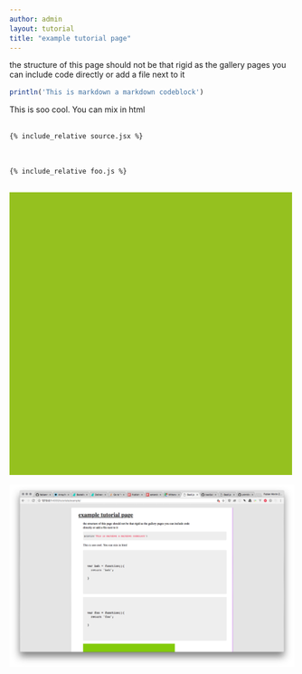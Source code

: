 ```yaml
---
author: admin
layout: tutorial
title: "example tutorial page"
---
```


the structure of this page should not be that rigid as the gallery pages
you can include code directly or add a file next to it

```js
println('This is markdown a markdown codeblock')
```

This is soo cool. You can mix in html

<!-- and have jekyll code in that -->
<pre>
  <code class="lang">
{% include_relative source.jsx %}
  </code>
</pre>


<pre>
  <code>
{% include_relative foo.js %}
  </code>
</pre>

![](./images/index.png)

<!-- Or embed gists -->
<script src="https://gist.github.com/fabianmoronzirfas/d5966159e6c9b85699d1fb26c9bb9428.js"></script>

<!-- all of this might look like this -->

![](./images/screenshot.png)